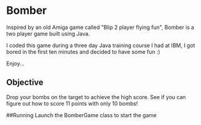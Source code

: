 # Bomber
Inspired by an old Amiga game called "Blip 2 player flying fun", Bomber is a two player game built using Java.

I coded this game during a three day Java training course I had at IBM, I got bored in the first ten minutes and decided to have some fun :)

Enjoy... 

## Objective
Drop your bombs on the target to achieve the high score.  See if you can figure out how to score 11 points with only 10 bombs!

##Running
Launch the BomberGame class to start the game
